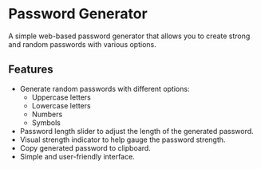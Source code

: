 # Password Generator

A simple web-based password generator that allows you to create strong and random passwords with various options.


## Features

- Generate random passwords with different options:
  - Uppercase letters
  - Lowercase letters
  - Numbers
  - Symbols
- Password length slider to adjust the length of the generated password.
- Visual strength indicator to help gauge the password strength.
- Copy generated password to clipboard.
- Simple and user-friendly interface.
